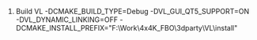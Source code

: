 1. Build VL
-DCMAKE_BUILD_TYPE=Debug -DVL_GUI_QT5_SUPPORT=ON -DVL_DYNAMIC_LINKING=OFF -DCMAKE_INSTALL_PREFIX="F:\Work\4x4K_FBO\3dparty\VL\install"